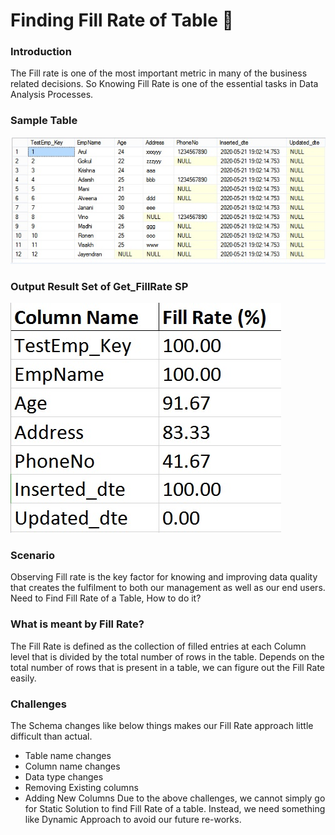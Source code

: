 # Finding Fill Rate of Table :slightly_smiling_face:

### Introduction
The Fill rate is one of the most important metric in many of the business related decisions. So Knowing Fill Rate is one of the essential tasks in Data Analysis Processes.

### Sample Table

![](./Get_FillRate/Images/TestEmp_Table.jpg)




### Output Result Set of Get_FillRate SP

![](./Get_FillRate/Images/Get_FillRate_Output.jpg)


### Scenario
Observing Fill rate is the key factor for knowing and improving data quality that creates the fulfilment to both our management as well as our end users. Need to Find Fill Rate of a Table, How to do it?

### What is meant by Fill Rate?
The Fill Rate is defined as the collection of filled entries at each Column level that is divided by the total number of rows in the table. Depends on the total number of rows that is present in a table, we can figure out the Fill Rate easily.

### Challenges
The Schema changes like below things makes our Fill Rate approach little difficult than actual.
* Table name changes
* Column name changes
* Data type changes
* Removing Existing columns
* Adding New Columns
Due to the above challenges, we cannot simply go for Static Solution to find Fill Rate of a table. Instead, we need something like Dynamic Approach to avoid our future re-works.
